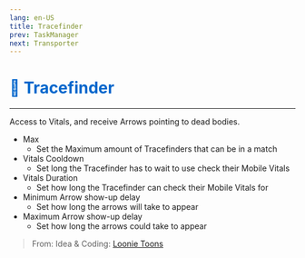 ```yaml
---
lang: en-US
title: Tracefinder
prev: TaskManager
next: Transporter
---
```


# <font color="#0066cc">👣 <b>Tracefinder</b></font> <Badge text="Basic" type="tip" vertical="middle"/>

***

Access to Vitals, and receive Arrows pointing to dead bodies.

- Max
  - Set the Maximum amount of Tracefinders that can be in a match
- Vitals Cooldown
  - Set long the Tracefinder has to wait to use check their Mobile Vitals
- Vitals Duration
  - Set how long the Tracefinder can check their Mobile Vitals for
- Minimum Arrow show-up delay
  - Set how long the arrows will take to appear
- Maximum Arrow show-up delay
  - Set how long the arrows could take to appear

> From: Idea & Coding: [Loonie Toons](https://github.com/Loonie-Toons)
